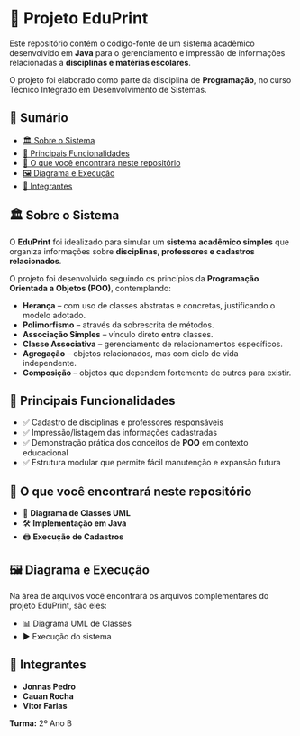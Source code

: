 # 📘 Projeto EduPrint  

Este repositório contém o código-fonte de um sistema acadêmico desenvolvido em **Java** para o gerenciamento e impressão de informações relacionadas a **disciplinas e matérias escolares**.  

O projeto foi elaborado como parte da disciplina de **Programação**, no curso Técnico Integrado em Desenvolvimento de Sistemas.  


## 📑 Sumário  

- [🏛️ Sobre o Sistema](#️-sobre-o-sistema)  
- [🚀 Principais Funcionalidades](#-principais-funcionalidades)  
- [📂 O que você encontrará neste repositório](#-o-que-você-encontrará-neste-repositório)  
- [🖼️ Diagrama e Execução](#️-diagrama-e-execução)  
- [👥 Integrantes](#-integrantes)  


## 🏛️ Sobre o Sistema  

O **EduPrint** foi idealizado para simular um **sistema acadêmico simples** que organiza informações sobre **disciplinas, professores e cadastros relacionados**.  

O projeto foi desenvolvido seguindo os princípios da **Programação Orientada a Objetos (POO)**, contemplando:  

- **Herança** – com uso de classes abstratas e concretas, justificando o modelo adotado.  
- **Polimorfismo** – através da sobrescrita de métodos.  
- **Associação Simples** – vínculo direto entre classes.  
- **Classe Associativa** – gerenciamento de relacionamentos específicos.  
- **Agregação** – objetos relacionados, mas com ciclo de vida independente.  
- **Composição** – objetos que dependem fortemente de outros para existir.  


## 🚀 Principais Funcionalidades  

- ✅ Cadastro de disciplinas e professores responsáveis  
- ✅ Impressão/listagem das informações cadastradas  
- ✅ Demonstração prática dos conceitos de **POO** em contexto educacional  
- ✅ Estrutura modular que permite fácil manutenção e expansão futura  


## 📂 O que você encontrará neste repositório  

- 🧩 **Diagrama de Classes UML**
- 🛠️ **Implementação em Java**
- 🖨️ **Execução de Cadastros**

## 🖼️ Diagrama e Execução

Na área de arquivos você encontrará os arquivos complementares do projeto EduPrint, são eles:

- 📊 Diagrama UML de Classes
- ▶️ Execução do sistema

## 👥 Integrantes  

- **Jonnas Pedro**  
- **Cauan Rocha**  
- **Vitor Farias**  

**Turma:** 2º Ano B  
